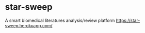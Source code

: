 # star-sweep
A smart biomedical literatures analysis/review platform
https://star-sweep.herokuapp.com/

